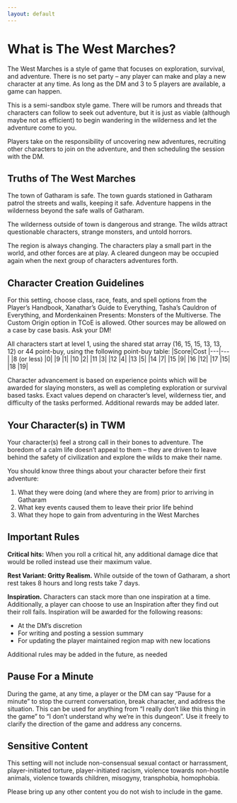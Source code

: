 ```yaml
---
layout: default
---
```


# **What is The West Marches?**

The West Marches is a style of game that focuses on exploration, survival, and adventure. There is no set party – any player can make and play a new character at any time. As long as the DM and 3 to 5 players are available, a game can happen.

This is a semi-sandbox style game. There will be rumors and threads that characters can follow to seek out adventure, but it is just as viable (although maybe not as efficient) to begin wandering in the wilderness and let the adventure come to you.

Players take on the responsibility of uncovering new adventures, recruiting other characters to join on the adventure, and then scheduling the session with the DM.

## **Truths of The West Marches**

The town of Gatharam is safe. The town guards stationed in Gatharam patrol the streets and walls, keeping it safe. Adventure happens in the wilderness beyond the safe walls of Gatharam.

The wilderness outside of town is dangerous and strange. The wilds attract questionable characters, strange monsters, and untold horrors.

The region is always changing. The characters play a small part in the world, and other forces are at play. A cleared dungeon may be occupied again when the next group of characters adventures forth.

## **Character Creation Guidelines**

For this setting, choose class, race, feats, and spell options from the Player’s Handbook, Xanathar’s Guide to Everything, Tasha’s Cauldron of Everything, and Mordenkainen Presents: Monsters of the Multiverse. The Custom Origin option in TCoE is allowed. Other sources may be allowed on a case by case basis. Ask your DM!

All characters start at level 1, using the shared stat array (16, 15, 15, 13, 13, 12) or 44 point-buy, using the following point-buy table:
|Score|Cost
|---|---|
|8 (or less)    |0|
|9 |1|
|10 |2|
|11 |3|
|12 |4|
|13 |5|
|14 |7|
|15 |9|
|16 |12|
|17 |15|
|18 |19|

Character advancement is based on experience points which will be awarded for slaying monsters, as well as completing exploration or survival based tasks. Exact values depend on character’s level, wilderness tier, and difficulty of the tasks performed. Additional rewards may be added later.

## **Your Character(s) in TWM**

Your character(s) feel a strong call in their bones to adventure. The boredom of a calm life doesn’t appeal to them – they are driven to leave behind the safety of civilization and explore the wilds to make their name.

You should know three things about your character before their first adventure:

1. What they were doing (and where they are from) prior to arriving in Gatharam
2. What key events caused them to leave their prior life behind
3. What they hope to gain from adventuring in the West Marches

## **Important Rules**

**Critical hits:** When you roll a critical hit, any additional damage dice that would be rolled instead use their maximum value.

**Rest Variant: Gritty Realism.** While outside of the town of Gatharam, a short rest takes 8 hours and long rests take 7 days.

**Inspiration.** Characters can stack more than one inspiration at a time. Additionally, a player can choose to use an Inspiration after they find out their roll fails. Inspiration will be awarded for the following reasons:

- At the DM’s discretion
- For writing and posting a session summary
- For updating the player maintained region map with new locations

Additional rules may be added in the future, as needed

## **Pause For a Minute**

During the game, at any time, a player or the DM can say “Pause for a minute” to stop the current conversation, break character, and address the situation. This can be used for anything from “I really don’t like this thing in the game” to “I don’t understand why we’re in this dungeon”. Use it freely to clarify the direction of the game and address any concerns.

## **Sensitive Content**

This setting will not include non-consensual sexual contact or harrassment, player-initiated torture, player-initiated racism, violence towards non-hostile animals, violence towards children, misogyny, transphobia, homophobia.

Please bring up any other content you do not wish to include in the game.

